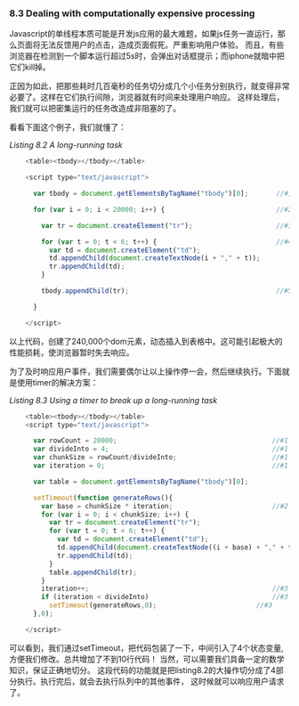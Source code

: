 ### 8.3 Dealing with computationally expensive processing

Javascript的单线程本质可能是开发js应用的最大难题，如果js任务一直运行，那么页面将无法反馈用户的点击，造成页面假死。严重影响用户体验。
而且，有些浏览器在检测到一个脚本运行超过5s时，会弹出对话框提示；而iphone就暗中把它们kill掉。

正因为如此，把那些耗时几百毫秒的任务切分成几个小任务分别执行，就变得非常必要了。这样在它们执行间隙，浏览器就有时间来处理用户响应。
这样处理后，我们就可以把密集运行的任务改造成非阻塞的了。

看看下面这个例子，我们就懂了：

*Listing 8.2 A long-running task*

```Javascript
    <table><tbody></tbody></table>

    <script type="text/javascript">

      var tbody = document.getElementsByTagName("tbody")[0];       //#1

      for (var i = 0; i < 20000; i++) {                            //#2

        var tr = document.createElement("tr");                     //#3

        for (var t = 0; t < 6; t++) {                              //#4
          var td = document.createElement("td");
          td.appendChild(document.createTextNode(i + "," + t));
          tr.appendChild(td);
        }

        tbody.appendChild(tr);                                     //#5

      }

    </script>
```

以上代码，创建了240,000个dom元素，动态插入到表格中。这可能引起极大的性能损耗，使浏览器暂时失去响应。

为了及时响应用户事件，我们需要偶尔让以上操作停一会，然后继续执行。下面就是使用timer的解决方案：

*Listing 8.3 Using a timer to break up a long-running task*

```Javascript
    <table><tbody></tbody></table>
    <script type="text/javascript">

      var rowCount = 20000;                                       //#1
      var divideInto = 4;                                         //#1
      var chunkSize = rowCount/divideInto;                        //#1
      var iteration = 0;                                          //#1

      var table = document.getElementsByTagName("tbody")[0];

      setTimeout(function generateRows(){
        var base = chunkSize * iteration;                         //#2
        for (var i = 0; i < chunkSize; i++) {
          var tr = document.createElement("tr");
          for (var t = 0; t < 6; t++) {
            var td = document.createElement("td");
            td.appendChild(document.createTextNode((i + base) + "," + t + "," + iteration));
            tr.appendChild(td);
          }
          table.appendChild(tr);
        }
        iteration++;                                              //#3
        if (iteration < divideInto)                               //#3
          setTimeout(generateRows,0);                         //#3
      },0);

    </script>
```

可以看到，我们通过setTimeout，把代码包装了一下，中间引入了4个状态变量,方便我们修改。总共增加了不到10行代码！
当然，可以需要我们具备一定的数学知识，保证正确地切分。
这段代码的功能就是把listing8.2的大操作切分成了4部分执行。执行完后，就会去执行队列中的其他事件，
这时候就可以响应用户请求了。


